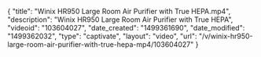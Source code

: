 {
    "title": "Winix HR950 Large Room Air Purifier with True HEPA.mp4",
    "description": "Winix HR950 Large Room Air Purifier with True HEPA",
    "videoid": "103604027",
    "date_created": "1499361690",
    "date_modified": "1499362032",
    "type": "captivate",
    "layout": "video",
    "url": "\/v\/winix-hr950-large-room-air-purifier-with-true-hepa-mp4\/103604027"
}